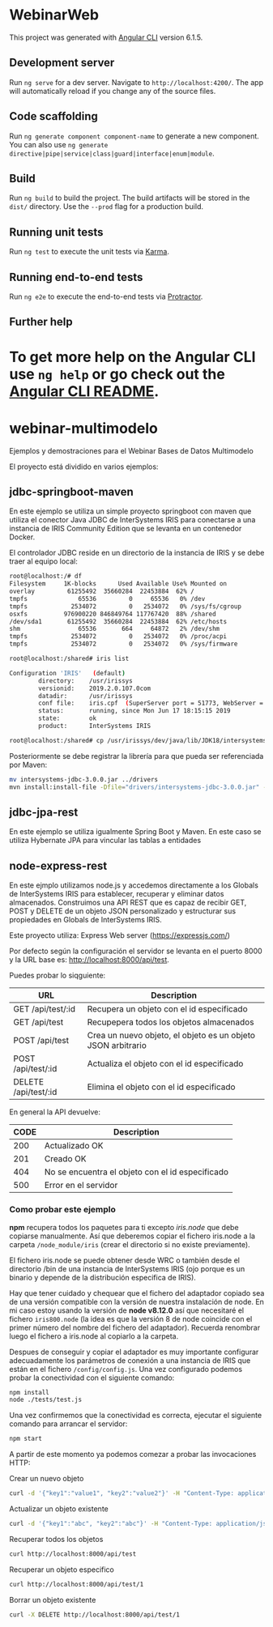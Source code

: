 # WebinarWeb

This project was generated with [Angular CLI](https://github.com/angular/angular-cli) version 6.1.5.

## Development server

Run `ng serve` for a dev server. Navigate to `http://localhost:4200/`. The app will automatically reload if you change any of the source files.

## Code scaffolding

Run `ng generate component component-name` to generate a new component. You can also use `ng generate directive|pipe|service|class|guard|interface|enum|module`.

## Build

Run `ng build` to build the project. The build artifacts will be stored in the `dist/` directory. Use the `--prod` flag for a production build.

## Running unit tests

Run `ng test` to execute the unit tests via [Karma](https://karma-runner.github.io).

## Running end-to-end tests

Run `ng e2e` to execute the end-to-end tests via [Protractor](http://www.protractortest.org/).

## Further help

To get more help on the Angular CLI use `ng help` or go check out the [Angular CLI README](https://github.com/angular/angular-cli/blob/master/README.md).
=======
# webinar-multimodelo

Ejemplos y demostraciones para el Webinar Bases de Datos Multimodelo

El proyecto está dividido en varios ejemplos:

## jdbc-springboot-maven

En este ejemplo se utiliza un simple proyecto springboot con maven que utiliza el conector Java JDBC de InterSystems IRIS para conectarse a una instancia de IRIS Community Edition que se levanta en un contenedor Docker.

El controlador JDBC reside en un directorio de la instancia de IRIS y se debe traer al equipo local:

```bash
root@localhost:/# df
Filesystem     1K-blocks      Used Available Use% Mounted on
overlay         61255492  35660284  22453884  62% /
tmpfs              65536         0     65536   0% /dev
tmpfs            2534072         0   2534072   0% /sys/fs/cgroup
osxfs          976900220 846849764 117767420  88% /shared
/dev/sda1       61255492  35660284  22453884  62% /etc/hosts
shm                65536       664     64872   2% /dev/shm
tmpfs            2534072         0   2534072   0% /proc/acpi
tmpfs            2534072         0   2534072   0% /sys/firmware

root@localhost:/shared# iris list

Configuration 'IRIS'   (default)
        directory:    /usr/irissys
        versionid:    2019.2.0.107.0com
        datadir:      /usr/irissys
        conf file:    iris.cpf  (SuperServer port = 51773, WebServer = 52773)
        status:       running, since Mon Jun 17 18:15:15 2019
        state:        ok
        product:      InterSystems IRIS

root@localhost:/shared# cp /usr/irissys/dev/java/lib/JDK18/intersystems-jdbc-3.0.0.jar /shared/
```

Posteriormente se debe registrar la librería para que pueda ser referenciada por Maven:

```bash
mv intersystems-jdbc-3.0.0.jar ../drivers
mvn install:install-file -Dfile="drivers/intersystems-jdbc-3.0.0.jar" -DgroupId="com.intersystems.jdbc" -DartifactId="IRISDriver" -Dversion="3.0.0" -Dpackaging=jar
```

## jdbc-jpa-rest

En este ejemplo se utiliza igualmente Spring Boot y Maven. En este caso se utiliza Hybernate JPA para vincular las tablas a entidades

## node-express-rest

En este ejmplo utilizamos node.js y accedemos directamente a los Globals de InterSystems IRIS para establecer, recuperar y eliminar datos almacenados. Construimos una API REST que es capaz de recibir GET, POST y DELETE de un objeto JSON personalizado y estructurar sus propiedades en Globals de InterSystems IRIS.

Este proyecto utiliza:
Express Web server (<https://expressjs.com/>)

Por defecto según la configuración el servidor se levanta en el puerto 8000 y la URL base es:
 <http://localhost:8000/api/test>.

Puedes probar lo siqguiente:

URL | Description
--- | -----------
GET /api/test/:id | Recupera un objeto con el id especificado
GET /api/test| Recupepera todos los objetos almacenados
POST /api/test| Crea un nuevo objeto, el objeto es un objeto JSON arbitrario
POST /api/test/:id | Actualiza el objeto con el id especificado
DELETE /api/test/:id| Elimina el objeto con el id especificado

En general la API devuelve:

CODE | Description
---- | -----------
200 | Actualizado OK
201 | Creado OK
404 | No se encuentra el objeto con el id especificado
500 | Error en el servidor

### Como probar este ejemplo

**npm** recupera todos los paquetes para ti excepto *iris.node* que debe copiarse manualmente. Así que deberemos copiar el fichero iris.node a la carpeta `/node_module/iris` (crear el directorio si no existe previamente).

El fichero iris.node se puede obtener desde WRC o también desde el directorio /bin de una instancia de InterSystems IRIS (ojo porque es un binario y depende de la distribución especifica de IRIS).

Hay que tener cuidado y chequear que el fichero del adaptador copiado sea de una versión compatible con la versión de nuestra instalación de node. En mi caso estoy usando la versión de **node v8.12.0** así que necesitaré el fichero `iris800.node` (la idea es que la versión 8 de node coincide con el primer número del nombre del fichero del adaptador). Recuerda renombrar luego el fichero a iris.node al copiarlo a la carpeta.

Despues de conseguir y copiar el adaptador es muy importante configurar adecuadamente los parámetros de conexión a una instancia de IRIS que están en el fichero `/config/config.js`. Una vez configurado podemos probar la conectividad con el siguiente comando:

```bash
npm install
node ./tests/test.js
```

Una vez confirmemos que la conectividad es correcta, ejecutar el siguiente comando para arrancar el servidor:

```bash
npm start
```

A partir de este momento ya podemos comezar a probar las invocaciones HTTP:

Crear un nuevo objeto

```bash
curl -d '{"key1":"value1", "key2":"value2"}' -H "Content-Type: application/json" -X POST http://localhost:8000/api/test
```

Actualizar un objeto existente

```bash
curl -d '{"key1":"abc", "key2":"abc"}' -H "Content-Type: application/json" -X POST http://localhost:8000/api/test/1
```

Recuperar todos los objetos

```bash
curl http://localhost:8000/api/test
```

Recuperar un objeto especifico

```bash
curl http://localhost:8000/api/test/1
```

Borrar un objeto existente

```bash
curl -X DELETE http://localhost:8000/api/test/1
```

